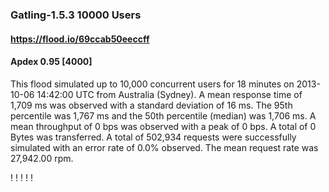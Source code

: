 
### Gatling-1.5.3 10000 Users
#### https://flood.io/69ccab50eeccff
#### Apdex 0.95 [4000]
This flood simulated up to 10,000 concurrent users for 18 minutes on  2013-10-06 14:42:00 UTC from Australia (Sydney). A mean response time of 1,709 ms was observed with a standard deviation of 16 ms. The 95th percentile was 1,767 ms and the 50th percentile (median) was 1,706 ms. A mean throughput of 0 bps was observed with a peak of 0 bps. A total of 0 Bytes was transferred. A total of 502,934 requests were successfully simulated with an error rate of 0.0% observed. The mean request rate was 27,942.00 rpm. 

\![](./gc/69ccab50eeccff/tenured_size.jpg)
\![](./gc/69ccab50eeccff/collection_pause_time.jpg)
\![](./gc/69ccab50eeccff/cpu_real.jpg)
\![](./gc/69ccab50eeccff/promoted_size.jpg)
\![](./gc/69ccab50eeccff/young_size.jpg)

